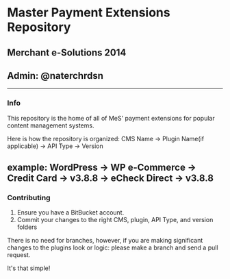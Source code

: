 # Master Payment Extensions Repository 
## Merchant e-Solutions 2014
## Admin: @naterchrdsn

----

### Info

This repository is the home of all of MeS' payment extensions for popular content management systems.

Here is how the repository is organized:
CMS Name -> Plugin Name(if applicable) -> API Type -> Version

example:
WordPress
     -> WP e-Commerce
               -> Credit Card -> v3.8.8
               -> eCheck Direct -> v3.8.8
----

### Contributing

1. Ensure you have a BitBucket account.
2. Commit your changes to the right CMS, plugin, API Type, and version folders

There is no need for branches, however, if you are making significant changes to the plugins look or logic: please make a branch and send a pull request.

It's that simple!
